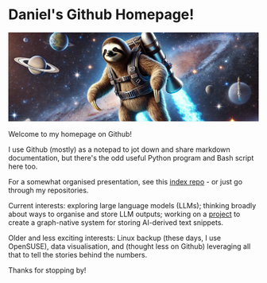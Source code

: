 # Daniel's Github Homepage!

 ![alt text](images/banners/1.webp)

 Welcome to my homepage on Github!

 I use Github (mostly) as a notepad to jot down and share markdown documentation, but there's the odd useful Python program and Bash script here too. 

 For a somewhat organised presentation, see this [index repo](https://github.com/danielrosehill/My-Github-Repo-Index) - or just go through my repositories. 

 Current interests: exploring large language models (LLMs); thinking broadly about ways to organise and store LLM outputs; working on a [project](https://github.com/danielrosehill/My-LLM-KM-Idea) to create a graph-native system for storing AI-derived text snippets.

 Older and less exciting interests: Linux backup (these days, I use OpenSUSE), data visualisation, and (thought less on Github) leveraging all that to tell the stories behind the numbers.

 Thanks for stopping by!
